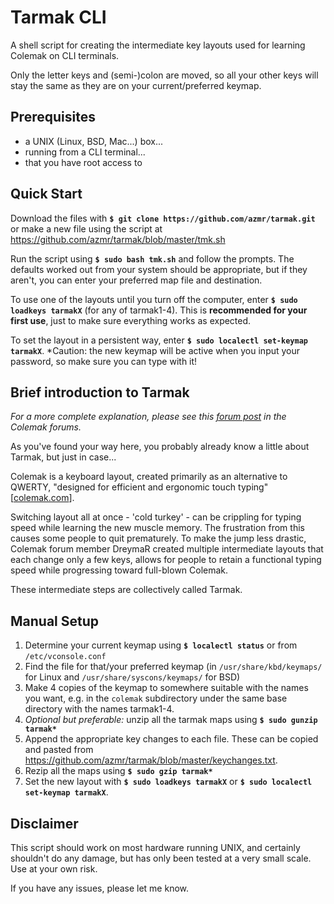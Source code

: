 # Tarmak CLI
A shell script for creating the intermediate key layouts used for learning Colemak on CLI terminals.

Only the letter keys and (semi-)colon are moved, so all your other keys will stay the same as they are on your current/preferred keymap.

## Prerequisites
 - a UNIX (Linux, BSD, Mac...) box...
 - running from a CLI terminal...
 - that you have root access to

## Quick Start
Download the files with **`$ git clone https://github.com/azmr/tarmak.git`** or make a new file using the script at https://github.com/azmr/tarmak/blob/master/tmk.sh 

Run the script using **`$ sudo bash tmk.sh`** and follow the prompts.
The defaults worked out from your system should be appropriate, but if they aren't, you can enter your preferred map file and destination.

To use one of the layouts until you turn off the computer, enter **`$ sudo loadkeys tarmakX`** (for any of tarmak1-4). This is **recommended for your first use**, just to make sure everything works as expected.

To set the layout in a persistent way, enter **`$ sudo localectl set-keymap tarmakX`**. *Caution: the new keymap will be active when you input your password, so make sure you can type with it!

## Brief introduction to Tarmak
*For a more complete explanation, please see this [forum post](http://forum.colemak.com/viewtopic.php?id=1858 "Learn Colemak in steps with the Tarmak layouts!") in the Colemak forums.*

As you've found your way here, you probably already know a little about Tarmak, but just in case...

Colemak is a keyboard layout, created primarily as an alternative to QWERTY, "designed for efficient and ergonomic touch typing" [[colemak.com](http://colemak.com)].

Switching layout all at once - 'cold turkey' - can be crippling for typing speed while learning the new muscle memory.
The frustration from this causes some people to quit prematurely.
To make the jump less drastic, Colemak forum member DreymaR created multiple intermediate layouts that each change only a few keys, allows for people to retain a functional typing speed while progressing toward full-blown Colemak.

These intermediate steps are collectively called Tarmak.

## Manual Setup
1. Determine your current keymap using **`$ localectl status`** or from `/etc/vconsole.conf`
2. Find the file for that/your preferred keymap (in `/usr/share/kbd/keymaps/` for Linux and `/usr/share/syscons/keymaps/` for BSD)
3. Make 4 copies of the keymap to somewhere suitable with the names you want, e.g. in the `colemak` subdirectory under the same base directory with the names tarmak1-4.
4. *Optional but preferable:* unzip all the tarmak maps using **`$ sudo gunzip tarmak*`**
5. Append the appropriate key changes to each file. These can be copied and pasted from https://github.com/azmr/tarmak/blob/master/keychanges.txt.
6. Rezip all the maps using **`$ sudo gzip tarmak*`**
7. Set the new layout with **`$ sudo loadkeys tarmakX`** or **`$ sudo localectl set-keymap tarmakX`**.


## Disclaimer
This script should work on most hardware running UNIX, and certainly shouldn't do any damage, but has only been tested at a very small scale.
Use at your own risk.

If you have any issues, please let me know.
